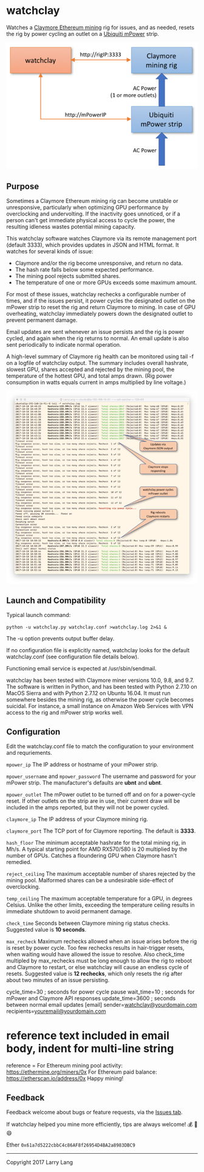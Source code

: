 watchclay
=========
Watches a [Claymore Ethereum mining](https://github.com/nanopool/Claymore-Dual-Miner) rig for issues, and as needed, resets the rig by power cycling an outlet on a [Ubiquiti mPower](https://www.ubnt.com/mfi/mpower/) strip.

![watchclay schematic](https://raw.githubusercontent.com/llang629/watchclay/master/images/watchclay_schematic.png)

Purpose
-------
Sometimes a Claymore Ethereum mining rig can become unstable or unresponsive, particularly when optimizing GPU performance by overclocking and undervolting. If the inactivity goes unnoticed, or if a person can't get immediate physical access to cycle the power, the resulting idleness wastes potential mining capacity.

This watchclay software watches Claymore via its remote management port (default 3333), which provides updates in JSON and HTML format. It watches for several kinds of issue:

- Claymore and/or the rig become unresponsive, and return no data.
- The hash rate falls below some expected performance.
- The mining pool rejects submitted shares.
- The temperature of one or more GPUs exceeds some maximum amount.

For most of these issues, watchclay rechecks a configurable number of times, and if the issues persist, it power cycles the designated outlet on the mPower strip to reset the rig and return Claymore to mining. In case of GPU overheating, watchclay immediately powers down the designated outlet to prevent permanent damage.

Email updates are sent whenever an issue persists and the rig is power cycled, and again when the rig returns to normal. An email update is also sent periodically to indicate normal operation.

A high-level summary of Claymore rig health can be monitored using tail -f on a logfile of watchclay output. The summary includes overall hashrate, slowest GPU, shares accepted and rejected by the mining pool, the temperature of the hottest GPU, and total amps drawn. (Rig power consumption in watts equals current in amps multiplied by line voltage.)

![watchclay tail -f output](https://raw.githubusercontent.com/llang629/watchclay/master/images/watchclay_tailf.png)

Launch and Compatibility
--------
Typical launch command:

`python -u watchclay.py watchclay.conf >watchclay.log 2>&1 &`

The -u option prevents output buffer delay.

If no configuration file is explicitly named, watchclay looks for the default watchclay.conf (see configuration file details below).

Functioning email service is expected at /usr/sbin/sendmail.

watchclay has been tested with Claymore miner versions 10.0, 9.8, and 9.7. The software is written in Python, and has been tested with Python 2.7.10 on MacOS Sierra and with Python 2.7.12 on Ubuntu 16.04. It must run somewhere besides the mining rig, as otherwise the power cycle becomes suicidal. For instance, a small instance on Amazon Web Services with VPN access to the rig and mPower strip works well.

Configuration
--------
Edit the watchclay.conf file to match the configuration to your environment and requriements.

`mpower_ip` The IP address or hostname of your mPower strip.

`mpower_username` and `mpower_password` The username and password for your mPower strip. The manufacturer's defaults are **ubnt** and **ubnt**.

`mpower_outlet` The mPower outlet to be turned off and on for a power-cycle reset. If other outlets on the strip are in use, their current draw will be included in the amps reported, but they will not be power cycled.

`claymore_ip` The IP address of your Claymore mining rig.

`claymore_port` The TCP port of for Claymore reporting. The default is **3333**.

`hash_floor` The minimum acceptable hashrate for the total mining rig, in Mh/s. A typical starting point for AMD RX570/580 is 20 multiplied by the number of GPUs. Catches a floundering GPU when Claymore hasn't remedied.

`reject_ceiling` The maximum acceptable number of shares rejected by the mining pool. Malformed shares can be a undesirable side-effect of overclocking.

`temp_ceiling` The maximum acceptable temperature for a GPU, in degrees Celsius. Unlike the other limits, exceeding the temperature ceiling results in immediate shutdown to avoid permanent damage.

`check_time` Seconds between Claymore mining rig status checks. Suggested value is **10 seconds**.

`max_recheck` Maximum rechecks allowed when an issue arises before the rig is reset by power cycle. Too few rechecks results in hair-trigger resets, when waiting would have allowed the issue to resolve. Also check_time multipled by max_rechecks must be long enough to allow the rig to reboot and Claymore to restart, or else watchclay will cause an endless cycle of resets. Suggested value is **12 rechecks**, which only resets the rig after about two minutes of an issue persisting.


cycle_time=30     ; seconds for power cycle pause
wait_time=10      ; seconds for mPower and Claymore API responses
update_time=3600  ; seconds between normal email updates
[email]
sender=watchclay@yourdomain.com
recipients=youremail@yourdomain.com
# reference text included in email body, indent for multi-line string
reference =
For Ethereum mining pool activity:
https://ethermine.org/miners/0x<youraccount>
For Ethereum paid balance:
https://etherscan.io/address/0x<youraccount>
Happy mining!


Feedback
--------
Feedback welcome about bugs or feature requests, via the [Issues tab](https://github.com/llang629/watchclay/issues).

If watchclay helped you mine more efficiently, tips are always welcome! :moneybag: :beer: :smile:

Ether `0x61a7d5222cbbC4c86AF8f26954D4BA2a8983DBC9`


----------
Copyright 2017 Larry Lang
